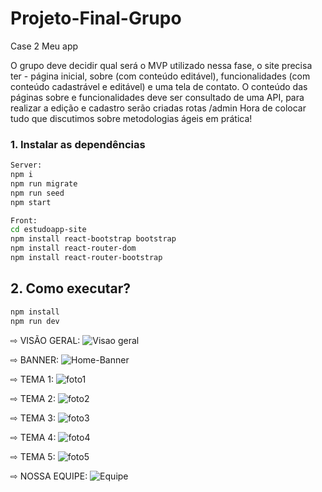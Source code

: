 # Projeto-Final-Grupo
Case 2 Meu app

O grupo deve decidir qual será o MVP utilizado nessa fase, o site precisa ter -
página inicial, sobre (com conteúdo editável), funcionalidades (com conteúdo
cadastrável e editável) e uma tela de contato. O conteúdo das páginas sobre e
funcionalidades deve ser consultado de uma API, para realizar a edição e
cadastro serão criadas rotas /admin
Hora de colocar tudo que discutimos sobre metodologias ágeis em prática!

### 1. Instalar as dependências

```bash
Server:
npm i
npm run migrate
npm run seed
npm start

Front:
cd estudoapp-site
npm install react-bootstrap bootstrap
npm install react-router-dom
npm install react-router-bootstrap
```

## 2. Como executar?
```bash
npm install
npm run dev
```
⇨ VISÃO GERAL:
<img>![Visao geral](https://user-images.githubusercontent.com/114404910/222430864-22cbb1cb-0ef7-452a-ab1d-ddaf9aea5bba.png)</img>

⇨ BANNER:
<img>![Home-Banner](https://user-images.githubusercontent.com/114404910/222431202-c576b2ac-dc42-4521-a231-09aa10b6e0ae.png)</img>

⇨ TEMA 1:
<img>![foto1](https://user-images.githubusercontent.com/114404910/222431621-89354f2c-5451-4785-b160-ddc1f8d08d2b.png)</img>

⇨ TEMA 2:
<img>![foto2](https://user-images.githubusercontent.com/114404910/222431575-302914c5-c40a-4517-b415-03e9c0ded456.png)</img>

⇨ TEMA 3:
<img>![foto3](https://user-images.githubusercontent.com/114404910/222431547-5a2047c1-51cf-4aba-8fdd-08ee42cf15f3.png)</img>

⇨ TEMA 4:
<img>![foto4](https://user-images.githubusercontent.com/114404910/222431514-016174f4-a882-4e27-b0c9-f77de1720099.png)</img>

⇨ TEMA 5:
<img>![foto5](https://user-images.githubusercontent.com/114404910/222431442-ce212ba6-47f4-47ae-a571-dc4525cf5ed9.png)</img>


⇨ NOSSA EQUIPE:
<img>![Equipe](https://user-images.githubusercontent.com/114404910/222432264-ed779e05-f97b-4dc6-ad77-a6786895f077.png)</img>
